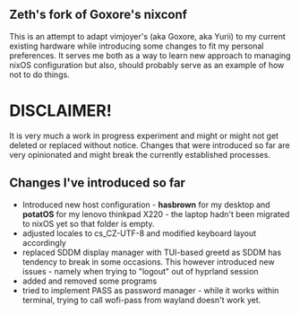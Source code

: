 ## Zeth's fork of Goxore's nixconf

This is an attempt to adapt vimjoyer's (aka Goxore, aka Yurii) to my current existing hardware while introducing some changes to fit my personal preferences. It serves me both as a way to learn new approach to managing nixOS configuration but also, should probably serve as an example of how not to do things.

# DISCLAIMER!

It is very much a work in progress experiment and might or might not get deleted or replaced without notice.
Changes that were introduced so far are very opinionated and might break the currently established processes.


## Changes I've introduced so far
  - Introduced new host configuration - **hasbrown** for my desktop and **potatOS** for my lenovo thinkpad X220 - the laptop hadn't been migrated to nixOS yet so that folder is empty.
  - adjusted locales to cs_CZ-UTF-8 and modified keyboard layout accordingly
  - replaced SDDM display manager with TUI-based greetd as SDDM has tendency to break in some occasions. This however introduced new issues - namely when trying to "logout" out of hyprland session
  - added and removed some programs
  - tried to implement PASS as password manager - while it works within terminal, trying to call wofi-pass from wayland doesn't work yet.

